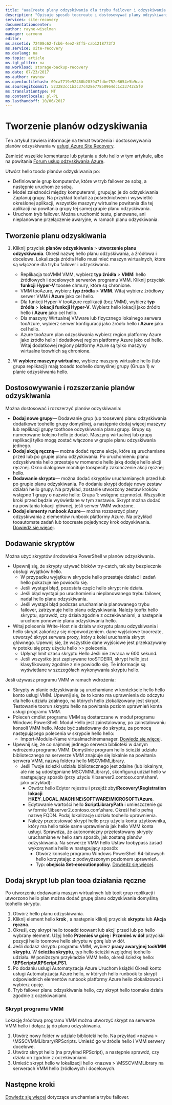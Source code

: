 ```yaml
---
title: "aaaCreate plany odzyskiwania dla trybu failover i odzyskiwania w usłudze Azure Site Recovery | Dokumentacja firmy Microsoft"
description: "Opisuje sposób toocreate i dostosowywać plany odzyskiwania w usłudze Azure Site Recovery, toofail za pośrednictwem i odzyskiwania maszyn wirtualnych i serwerów fizycznych"
services: site-recovery
documentationcenter: 
author: rayne-wiselman
manager: carmonm
editor: 
ms.assetid: 72408c62-fcb6-4ee2-8ff5-cab1218773f2
ms.service: site-recovery
ms.devlang: na
ms.topic: article
ms.tgt_pltfrm: na
ms.workload: storage-backup-recovery
ms.date: 07/23/2017
ms.author: raynew
ms.openlocfilehash: 09ca7719e92460b283947fdbe752e8654e5b9cab
ms.sourcegitcommit: 523283cc1b3c37c428e77850964dc1c33742c5f0
ms.translationtype: MT
ms.contentlocale: pl-PL
ms.lasthandoff: 10/06/2017
---
```

# <a name="create-recovery-plans"></a>Tworzenie planów odzyskiwania


Ten artykuł zawiera informacje na temat tworzenia i dostosowywania planów odzyskiwania w [usługi Azure Site Recovery](site-recovery-overview.md).

Zamieść wszelkie komentarze lub pytania u dołu hello w tym artykule, albo na powitania [Forum usług odzyskiwania Azure](https://social.msdn.microsoft.com/forums/azure/home?forum=hypervrecovmgr).

 Utwórz hello toodo planów odzyskiwania po:

* Definiowanie grup komputerów, które w tryb failover ze sobą, a następnie uruchom ze sobą.
* Model zależności między komputerami, grupując je do odzyskiwania Zaplanuj grupy. Na przykład toofail za pośrednictwem i wyświetlić określonej aplikacji, wszystkie maszyny wirtualne powitania dla tej aplikacji na powitania grupy tej samej grupie planu odzyskiwania.
* Uruchom tryb failover. Można uruchomić testu, planowane, ani nieplanowane przełączenie awaryjne, w ramach planu odzyskiwania.


## <a name="create-a-recovery-plan"></a>Tworzenie planu odzyskiwania

1. Kliknij przycisk **planów odzyskiwania** > **utworzenie planu odzyskiwania**.
   Określ nazwę hello planu odzyskiwania, a źródłowa i docelowa. Lokalizacja źródła Hello musi mieć maszyn wirtualnych, które są włączone dla trybu failover i odzyskiwania.

    - Replikacja tooVMM VMM, wybierz **typ źródła** > **VMM**i hello źródłowych i docelowych serwerów programu VMM. Kliknij przycisk **funkcji Hyper-V** toosee chmury, które są chronione.
    - VMM tooAzure, wybierz **typ źródła** > **VMM**.  Witaj wybierz źródłowy serwer VMM i **Azure** jako cel hello.
    - Dla funkcji Hyper-V tooAzure replikacji (bez VMM), wybierz **typ źródła** > **lokacji funkcji Hyper-V**. Wybierz hello lokacji jako źródło hello i **Azure** jako cel hello.
    - Dla maszyny Wirtualnej VMware lub fizycznego lokalnego serwera tooAzure, wybierz serwer konfiguracji jako źródło hello i **Azure** jako cel hello.
    - Azure tooAzure plan odzyskiwania wybierz region platformy Azure jako źródło hello i dodatkowej region platformy Azure jako cel hello. Witaj dodatkowej regiony platformy Azure są tylko maszyny wirtualne toowhich są chronione.
2. W **wybierz maszyny wirtualne**, wybierz maszyny wirtualne hello (lub grupa replikacji) mają tooadd toohello domyślnej grupy (Grupa 1) w planie odzyskiwania hello.

## <a name="customize-and-extend-recovery-plans"></a>Dostosowywanie i rozszerzanie planów odzyskiwania

Można dostosować i rozszerzyć planów odzyskiwania:

- **Dodaj nowe grupy**— Dodawanie grup (up tooseven) planu odzyskiwania dodatkowe toohello grupy domyślnej, a następnie dodaj więcej maszyny lub replikacji grupy toothose odzyskiwania planu grupy. Grupy są numerowane kolejno hello je dodać. Maszyny wirtualnej lub grupy replikacji tylko mogą zostać włączone w grupie planu odzyskiwania jednego.
- **Dodaj akcję ręczną**— można dodać ręczne akcje, które są uruchamiane przed lub po grupie planu odzyskiwania. Po uruchomieniu planu odzyskiwania hello przestaje w momencie hello jaką dodaje hello akcji ręcznej. Okno dialogowe monituje toospecify zakończenie akcji ręcznej hello.
- **Dodawanie skryptu**— można dodać skryptów uruchamianych przed lub po grupie planu odzyskiwania. Po dodaniu skrypt dodaje nowy zestaw działań hello grupy. Na przykład, zostanie utworzony zestaw kroków wstępne 1 grupy o nazwie hello: Grupa 1: wstępne czynności. Wszystkie kroki przed będzie wyświetlane w tym zestawie. Skrypt można dodać na powitania lokacji głównej, jeśli serwer VMM wdrożone.
- **Dodaj elementy runbook Azure**— można rozszerzyć plany odzyskiwania z elementów runbook platformy Azure. Na przykład tooautomate zadań lub toocreate pojedynczy krok odzyskiwania. [Dowiedz się więcej](site-recovery-runbook-automation.md).

## <a name="add-scripts"></a>Dodawanie skryptów

Można użyć skryptów środowiska PowerShell w planów odzyskiwania.

 - Upewnij się, że skrypty używać bloków try-catch, tak aby bezpiecznie obsługi wyjątków hello.
    - W przypadku wyjątku w skrypcie hello przestaje działać i zadań hello pokazuje nie powiodło się.
    - Jeśli wystąpi błąd, pozostała część hello skrypt nie działa.
    - Jeśli błąd wystąpi po uruchomieniu nieplanowanego trybu failover, nadal hello planu odzyskiwania.
    - Jeśli wystąpi błąd podczas uruchamiania planowanego trybu failover, zatrzymuje hello planu odzyskiwania. Należy toofix hello skryptu, sprawdź, czy działa zgodnie z oczekiwaniami, a następnie uruchom ponownie planu odzyskiwania hello.
- Witaj polecenia Write-Host nie działa w skryptu planu odzyskiwania i hello skrypt zakończy się niepowodzeniem. dane wyjściowe toocreate, utworzyć skrypt serwera proxy, który z kolei uruchamia skrypt głównego. Upewnij się, że wszystkie dane wyjściowe jest przekazywany w potoku się przy użyciu hello >> polecenia.
  * Upłynął limit czasu skryptu Hello Jeśli nie zwraca w 600 sekund.
  * Jeśli wszystko jest zapisywane tooSTDERR, skrypt hello jest klasyfikowany zgodnie z nie powiodło się. Te informacje są wyświetlane w szczegółach wykonywania skryptu hello.

Jeśli używasz programu VMM w ramach wdrożenia:

* Skrypty w planie odzyskiwania są uruchamiane w kontekście hello hello konto usługi VMM. Upewnij się, że to konto ma uprawnienia do odczytu dla hello udziału zdalnego, na których hello zlokalizowany jest skrypt. Testowanie toorun skryptu hello na powitania poziom uprawnień konta usługi programu VMM.
* Poleceń cmdlet programu VMM są dostarczane w moduł programu Windows PowerShell. Moduł Hello jest zainstalowany, po zainstalowaniu konsoli VMM hello. Może być załadowany do skryptu, za pomocą następującego polecenia w skrypcie hello hello:
   - Import-Module-Name virtualmachinemanager. [Dowiedz się więcej](https://technet.microsoft.com/library/hh875013.aspx).
* Upewnij się, że co najmniej jednego serwera biblioteki w danym wdrożeniu programu VMM. Domyślnie program hello ścieżki udziału bibliotecznego na serwerze VMM znajduje się lokalnie na powitania serwera VMM, nazwą folderu hello MSCVMMLibrary.
    * Jeśli Twoje ścieżki udziału bibliotecznego jest zdalne (lub lokalnym, ale nie są udostępniane MSCVMMLibrary), skonfiguruj udział hello w następujący sposób (przy użyciu \\libserver2.contoso.com\share\ jako przykład):
      * Otwórz hello Edytor rejestru i przejdź zbyt**Recovery\Registration lokacji HKEY_LOCAL_MACHINE\SOFTWARE\MICROSOFT\Azure**.
      * Edytowanie wartości hello **ScriptLibraryPath** i umieszczenie go w formie \\libserver2.contoso.com\share\. Określ hello pełną nazwę FQDN. Podaj lokalizację udziału toohello uprawnienia.
      * Należy przetestować skrypt hello przy użyciu konta użytkownika, który ma hello takie same uprawnienia jak hello VMM konta usługi. Sprawdza, że autonomiczny przetestowany skrypty uruchamiane w hello sam sposób, jak zostaną planów odzyskiwania. Na serwerze VMM hello Ustaw toobypass zasad wykonywania hello w następujący sposób:
        * Otwórz konsolę programu Windows PowerShell 64-bitowych hello korzystając z podwyższonym poziomem uprawnień.
        * Typ: **obejścia Set-executionpolicy**. [Dowiedz się więcej](https://technet.microsoft.com/library/ee176961.aspx).

## <a name="add-a-script-or-manual-action-tooa-plan"></a>Dodaj skrypt lub plan tooa działania ręczne

Po utworzeniu dodawania maszyn wirtualnych lub tooit grup replikacji i utworzono hello plan można dodać grupę planu odzyskiwania domyślną toohello skryptu.

1. Otwórz hello planu odzyskiwania.
2. Kliknij element hello **krok** , a następnie kliknij przycisk **skryptu** lub **Akcja ręczna**.
3. Określ, czy skrypt hello tooadd toowant lub akcji przed lub po hello wybrany element. Użyj hello **Przenieś w górę** i **Przenieś w dół** przyciski pozycji hello toomove hello skryptu w górę lub w dół.
4. Jeśli dodasz skryptu programu VMM, wybierz **pracy awaryjnej tooVMM skryptu**. W **ścieżka skryptu**, typ hello ścieżki względnej toohello udziału. W poniższym przykładzie VMM hello, określ ścieżkę hello: **\RPScripts\RPScript.PS1**.
5. Po dodaniu usługi Automatyzacja Azure Uruchom książki Określ konto usługi Automatyzacja Azure hello, w których hello runbook to skrypt odpowiednich elementów runbook platformy Azure hello zlokalizować i wybierz opcję.
6. Tryb failover planu odzyskiwania hello, czy skrypt hello toomake działa zgodnie z oczekiwaniami.


### <a name="add-a-vmm-script"></a>Skrypt programu VMM

Lokację źródłową programu VMM można utworzyć skrypt na serwerze VMM hello i dołącz ją do planu odzyskiwania.

1. Utwórz nowy folder w udziale biblioteki hello. Na przykład \<nazwa > \MSSCVMMLibrary\RPScripts. Umieść go w źródle hello i VMM serwery docelowe.
2. Utwórz skrypt hello (na przykład RPScript), a następnie sprawdź, czy działa on zgodnie z oczekiwaniami.
3. Umieść skrypt hello w lokalizacji hello \<nazwa > \MSSCVMMLibrary na serwerach VMM hello źródłowych i docelowych.


## <a name="next-steps"></a>Następne kroki

[Dowiedz się więcej](site-recovery-failover.md) dotyczące uruchamiania trybu failover.
